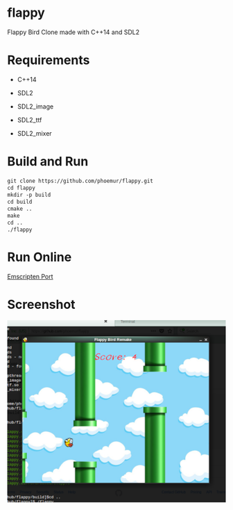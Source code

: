 # flappy
Flappy Bird Clone made with C++14 and SDL2

# Requirements
  - C++14
  
  - SDL2
  
  - SDL2_image
  
  - SDL2_ttf
  
  - SDL2_mixer
  
# Build and Run
    git clone https://github.com/phoemur/flappy.git
    cd flappy
    mkdir -p build
    cd build
    cmake ..
    make
    cd ..
    ./flappy
    
# Run Online
[Emscripten Port](https://phoemur.github.io/flappy/flappy.html)

# Screenshot
![](screenshot.png)
